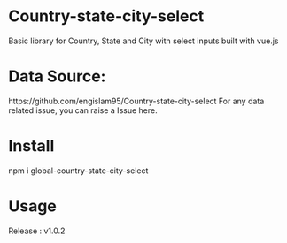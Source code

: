 <h1> Country-state-city-select </h1>
Basic library for Country, State and City with select inputs built with vue.js 

<h1> Data Source: </h1>
https://github.com/engislam95/Country-state-city-select
For any data related issue, you can raise a Issue here.

<h1> Install </h1>
npm i global-country-state-city-select

<h1> Usage </h1>
Release : v1.0.2 